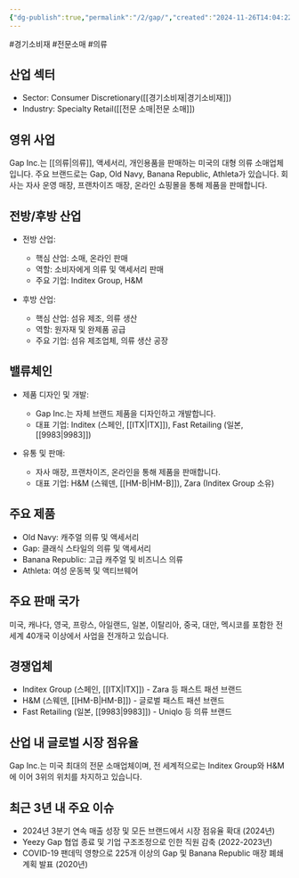 ```yaml
---
{"dg-publish":true,"permalink":"/2/gap/","created":"2024-11-26T14:04:22.633+09:00","updated":"2025-07-29T21:37:04.681+09:00"}
---
```


#경기소비재 #전문소매 #의류

## 산업 섹터

- Sector: Consumer Discretionary([[경기소비재\|경기소비재]])
- Industry: Specialty Retail([[전문 소매\|전문 소매]])

## 영위 사업

Gap Inc.는 [[의류\|의류]], 액세서리, 개인용품을 판매하는 미국의 대형 의류 소매업체입니다. 주요 브랜드로는 Gap, Old Navy, Banana Republic, Athleta가 있습니다. 회사는 자사 운영 매장, 프랜차이즈 매장, 온라인 쇼핑몰을 통해 제품을 판매합니다.

## 전방/후방 산업

- 전방 산업:
    
    - 핵심 산업: 소매, 온라인 판매
    - 역할: 소비자에게 의류 및 액세서리 판매
    - 주요 기업: Inditex Group, H&M
    
- 후방 산업:
    
    - 핵심 산업: 섬유 제조, 의류 생산
    - 역할: 원자재 및 완제품 공급
    - 주요 기업: 섬유 제조업체, 의류 생산 공장
    

## 밸류체인

- 제품 디자인 및 개발:
    
    - Gap Inc.는 자체 브랜드 제품을 디자인하고 개발합니다.
    - 대표 기업: Inditex (스페인, [[ITX\|ITX]]), Fast Retailing (일본, [[9983\|9983]])
    
- 유통 및 판매:
    
    - 자사 매장, 프랜차이즈, 온라인을 통해 제품을 판매합니다.
    - 대표 기업: H&M (스웨덴, [[HM-B\|HM-B]]), Zara (Inditex Group 소유)
    

## 주요 제품

- Old Navy: 캐주얼 의류 및 액세서리
- Gap: 클래식 스타일의 의류 및 액세서리
- Banana Republic: 고급 캐주얼 및 비즈니스 의류
- Athleta: 여성 운동복 및 액티브웨어

## 주요 판매 국가

미국, 캐나다, 영국, 프랑스, 아일랜드, 일본, 이탈리아, 중국, 대만, 멕시코를 포함한 전 세계 40개국 이상에서 사업을 전개하고 있습니다.

## 경쟁업체

- Inditex Group (스페인, [[ITX\|ITX]]) - Zara 등 패스트 패션 브랜드
- H&M (스웨덴, [[HM-B\|HM-B]]) - 글로벌 패스트 패션 브랜드
- Fast Retailing (일본, [[9983\|9983]]) - Uniqlo 등 의류 브랜드

## 산업 내 글로벌 시장 점유율

Gap Inc.는 미국 최대의 전문 소매업체이며, 전 세계적으로는 Inditex Group와 H&M에 이어 3위의 위치를 차지하고 있습니다.

## 최근 3년 내 주요 이슈

- 2024년 3분기 연속 매출 성장 및 모든 브랜드에서 시장 점유율 확대 (2024년)
- Yeezy Gap 협업 종료 및 기업 구조조정으로 인한 직원 감축 (2022-2023년)
- COVID-19 팬데믹 영향으로 225개 이상의 Gap 및 Banana Republic 매장 폐쇄 계획 발표 (2020년)